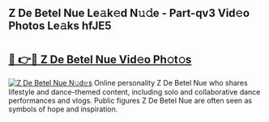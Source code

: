 ## Z De Betel Nue Le𝚊k𝚎d N𝚞𝚍e - Part-qv3 Vid𝚎o Photos Le𝚊ks hfJE5

# <h2><a href="http://fbap8ok.evod.top/?m=Z+De+Betel+Nue">🔗 👉🔴 Z De Betel Nue Vid𝚎o Ph𝚘t𝚘s</a></h2>

[![Z De Betel Nue N𝚞d𝚎s](https://i.imgur.com/8V9OHl7.gif)](http://fbap8ok.evod.top/?m=Z+De+Betel+Nue)
Online personality Z De Betel Nue who shares lifestyle and dance-themed content, including solo and collaborative dance performances and vlogs. Public figures Z De Betel Nue are often seen as symbols of hope and inspiration. 
